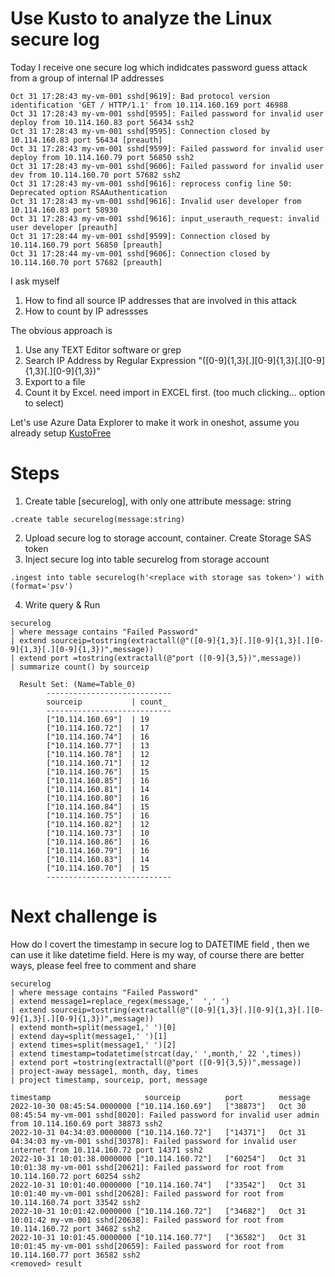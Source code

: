 # Use Kusto to analyze the Linux secure log 

Today I receive one secure log which indidcates password guess attack from a group of internal IP addresses 

```
Oct 31 17:28:43 my-vm-001 sshd[9619]: Bad protocol version identification 'GET / HTTP/1.1' from 10.114.160.169 port 46988
Oct 31 17:28:43 my-vm-001 sshd[9595]: Failed password for invalid user deploy from 10.114.160.83 port 56434 ssh2
Oct 31 17:28:43 my-vm-001 sshd[9595]: Connection closed by 10.114.160.83 port 56434 [preauth]
Oct 31 17:28:43 my-vm-001 sshd[9599]: Failed password for invalid user deploy from 10.114.160.79 port 56850 ssh2
Oct 31 17:28:43 my-vm-001 sshd[9606]: Failed password for invalid user dev from 10.114.160.70 port 57682 ssh2
Oct 31 17:28:43 my-vm-001 sshd[9616]: reprocess config line 50: Deprecated option RSAAuthentication
Oct 31 17:28:43 my-vm-001 sshd[9616]: Invalid user developer from 10.114.160.83 port 58930
Oct 31 17:28:43 my-vm-001 sshd[9616]: input_userauth_request: invalid user developer [preauth]
Oct 31 17:28:44 my-vm-001 sshd[9599]: Connection closed by 10.114.160.79 port 56850 [preauth]
Oct 31 17:28:44 my-vm-001 sshd[9606]: Connection closed by 10.114.160.70 port 57682 [preauth]
```

I ask myself 
  1. How to find all source IP addresses that are involved in this attack
  2. How to count by IP adressses

The obvious approach is 
  1. Use any TEXT Editor software or grep
  2. Search IP Address by Regular Expression "([0-9]{1,3}[.][0-9]{1,3}[.][0-9]{1,3}[.][0-9]{1,3})" 
  3. Export to a file 
  4. Count it by Excel. need import in EXCEL first. (too much clicking... option to select)

Let's use Azure Data Explorer to make it work in oneshot, assume you already setup [KustoFree](https://aka.ms/kustofree)

# Steps 
1. Create table [securelog], with only one attribute message: string
  ```kql
  .create table securelog(message:string)
  ```
2. Upload secure log to storage account, container. Create Storage SAS token
3. Inject secure log into table securelog from storage account
  ```kql
  .ingest into table securelog(h'<replace with storage sas token>') with (format='psv')
  ```
4. Write query & Run
  ```kql
  securelog 
  | where message contains "Failed Password"
  | extend sourceip=tostring(extractall(@"([0-9]{1,3}[.][0-9]{1,3}[.][0-9]{1,3}[.][0-9]{1,3})",message))
  | extend port =tostring(extractall(@"port ([0-9]{3,5})",message))
  | summarize count() by sourceip

    Result Set: (Name=Table_0)
          ----------------------------
          sourceip           | count_
          ----------------------------
          ["10.114.160.69"]  | 19
          ["10.114.160.72"]  | 17
          ["10.114.160.74"]  | 16
          ["10.114.160.77"]  | 13
          ["10.114.160.78"]  | 12
          ["10.114.160.71"]  | 12
          ["10.114.160.76"]  | 15
          ["10.114.160.85"]  | 16
          ["10.114.160.81"]  | 14
          ["10.114.160.80"]  | 16
          ["10.114.160.84"]  | 15
          ["10.114.160.75"]  | 16
          ["10.114.160.82"]  | 12
          ["10.114.160.73"]  | 10
          ["10.114.160.86"]  | 16
          ["10.114.160.79"]  | 16
          ["10.114.160.83"]  | 14
          ["10.114.160.70"]  | 15
          ----------------------------
```          
          
          
# Next challenge is 

How do I covert the timestamp in secure log to DATETIME field , then we can use it like datetime field. Here is my way, of course there are better ways, please feel free to comment and share

``` kql
securelog 
| where message contains "Failed Password"
| extend message1=replace_regex(message,'  ',' ')
| extend sourceip=tostring(extractall(@"([0-9]{1,3}[.][0-9]{1,3}[.][0-9]{1,3}[.][0-9]{1,3})",message))
| extend month=split(message1,' ')[0] 
| extend day=split(message1,' ')[1] 
| extend times=split(message1,' ')[2] 
| extend timestamp=todatetime(strcat(day,' ',month,' 22 ',times))
| extend port =tostring(extractall(@"port ([0-9]{3,5})",message))
| project-away message1, month, day, times
| project timestamp, sourceip, port, message

timestamp	                  sourceip	        port	    message
2022-10-30 08:45:54.0000000	["10.114.160.69"]	["38873"]	Oct 30 08:45:54 my-vm-001 sshd[8020]: Failed password for invalid user admin from 10.114.160.69 port 38873 ssh2
2022-10-31 04:34:03.0000000	["10.114.160.72"]	["14371"]	Oct 31 04:34:03 my-vm-001 sshd[30378]: Failed password for invalid user internet from 10.114.160.72 port 14371 ssh2
2022-10-31 10:01:38.0000000	["10.114.160.72"]	["60254"]	Oct 31 10:01:38 my-vm-001 sshd[20621]: Failed password for root from 10.114.160.72 port 60254 ssh2
2022-10-31 10:01:40.0000000	["10.114.160.74"]	["33542"]	Oct 31 10:01:40 my-vm-001 sshd[20628]: Failed password for root from 10.114.160.74 port 33542 ssh2
2022-10-31 10:01:42.0000000	["10.114.160.72"]	["34682"]	Oct 31 10:01:42 my-vm-001 sshd[20638]: Failed password for root from 10.114.160.72 port 34682 ssh2
2022-10-31 10:01:45.0000000	["10.114.160.77"]	["36582"]	Oct 31 10:01:45 my-vm-001 sshd[20659]: Failed password for root from 10.114.160.77 port 36582 ssh2
<removed> result
```




